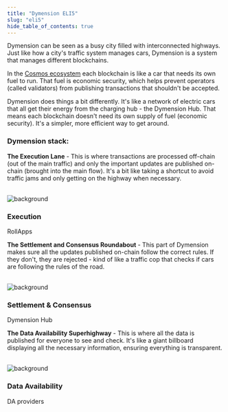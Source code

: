 ```yaml
---
title: "Dymension ELI5"
slug: "eli5"
hide_table_of_contents: true
---
```


Dymension can be seen as a busy city filled with interconnected highways. Just like how a city's traffic system manages cars, Dymension is a system that manages different blockchains.

In the [Cosmos ecosystem](https://cosmos.network/) each blockchain is like a car that needs its own fuel to run. That fuel is economic security, which helps prevent operators (called validators) from publishing transactions that shouldn't be accepted.

Dymension does things a bit differently. It's like a network of electric cars that all get their energy from the charging hub - the Dymension Hub. That means each blockchain doesn't need its own supply of fuel (economic security). It's a simpler, more efficient way to get around.

### Dymension stack:

<b>The Execution Lane</b> - This is where transactions are processed off-chain (out of the main traffic) and only the important updates are published on-chain (brought into the main flow). It's a bit like taking a shortcut to avoid traffic jams and only getting on the highway when necessary.
<br /><br />

<div class="card image-card light-background">
    <img class="background" src={require('./images/modular-architecture-execution.png').default} alt="background" />
    <div class="card-body">
        <h3 class="card-title">Execution</h3>
        <p class="card-text">RollApps</p>
    </div>
</div>

<b>The Settlement and Consensus Roundabout</b> - This part of Dymension makes sure all the updates published on-chain follow the correct rules. If they don't, they are rejected - kind of like a traffic cop that checks if cars are following the rules of the road.
<br /><br />

<div class="card image-card light-background">
    <img class="background" src={require('./images/modular-architecture-settlement.png').default} alt="background" />
    <div class="card-body">
        <h3 class="card-title">Settlement & Consensus</h3>
        <p class="card-text">Dymension Hub</p>
    </div>
</div>

<b>The Data Availability Superhighway</b> - This is where all the data is published for everyone to see and check. It's like a giant billboard displaying all the necessary information, ensuring everything is transparent.
<br /><br />

<div class="card image-card light-background">
    <img class="background" src={require('./images/modular-architecture-da.png').default} alt="background" />
    <div class="card-body">
        <h3 class="card-title">Data Availability</h3>
        <p class="card-text">DA providers</p>
    </div>
</div>
